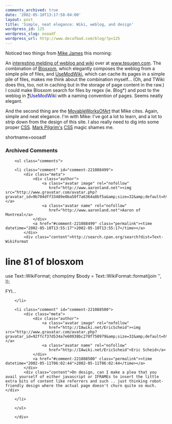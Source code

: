 ```yaml
---
comments_archived: true
date: '2002-05-10T13:17:58-04:00'
layout: post
title: 'Simple, neat elegance: Wiki, weblog, and design'
wordpress_id: 125
wordpress_slug: oooadf
wordpress_url: http://www.decafbad.com/blog/?p=125
---
```

<p>Noticed two things from <a href="http://radio.weblogs.com/0100629/">Mike James</a> this morning:</p>
<p>An <a href="http://radio.weblogs.com/0100629/2002/05/10.html#a117">interesting melding of weblog and wiki</a> over at <a href="http://www.tesugen.com/">www.tesugen.com</a>.  The combination of <a href="http://www.oreillynet.com/~rael/lang/perl/blosxom/">Blosxom</a>, which elegantly composes the weblog from a simple pile of files, and <a href="http://www.usemod.com/cgi-bin/wiki.pl">UseModWiki</a>, which can cache its pages in a simple pile of files, makes me think about the combination myself...  (Oh, and TWiki does this, too, not in caching but in the storage of page content in the raw.)  I could make Blosxom search for files by regex (ie. Blog*) and post to the weblog in <span style='background : #FFFFCE;'><a href="http://www.decafbad.com/twiki/bin/edit/Main/UseModWiki?topicparent=Main.FilterData"><b>?</b></a><font color="#0000FF">UseModWiki</font></span> with a naming convention of pages.  Seems neatly elegant.</p>
<p>And the second thing are the <a href="http://radio.weblogs.com/0100629/2002/05/09.html#a116">MovableWorksOfArt</a> that Mike cites.  Again, simple and neat elegance.  I'm with Mike:  I've got a lot to learn, and a lot to strip down from the design of this site.  I also really need to dig into some proper <a href="http://www.decafbad.com/twiki/bin/view/Main/CSS">CSS</a>.  <a href="http://diveintomark.org/">Mark Pilgrim's</a> <a href="http://www.decafbad.com/twiki/bin/view/Main/CSS">CSS</a> magic shames me.<br />
</p>
<!--more-->
shortname=oooadf

<div id="comments" class="comments archived-comments">
            <h3>Archived Comments</h3>
            
        <ul class="comments">
            
        <li class="comment" id="comment-221088499">
            <div class="meta">
                <div class="author">
                    <a class="avatar image" rel="nofollow" 
                       href="http://www.aaronland.net"><img src="http://www.gravatar.com/avatar.php?gravatar_id=9b704dff33489e0ba50f7a6364a8bf5a&amp;size=32&amp;default=http://mediacdn.disqus.com/1320279820/images/noavatar32.png"/></a>
                    <a class="avatar name" rel="nofollow" 
                       href="http://www.aaronland.net">Aaron of Montreal</a>
                </div>
                <a href="#comment-221088499" class="permalink"><time datetime="2002-05-10T13:55:17">2002-05-10T13:55:17</time></a>
            </div>
            <div class="content">http://search.cpan.org/search?dist=Text-WikiFormat

# line 81 of blosxom

use Text::WikiFormat;
chomp(my $body = Text::WikiFormat::format(join '', ));

FYI...</div>
            
        </li>
    
        <li class="comment" id="comment-221088500">
            <div class="meta">
                <div class="author">
                    <a class="avatar image" rel="nofollow" 
                       href="http://IAwiki.net/EricScheid"><img src="http://www.gravatar.com/avatar.php?gravatar_id=92ffcf37d534a7e60938bc270f750979&amp;size=32&amp;default=http://mediacdn.disqus.com/1320279820/images/noavatar32.png"/></a>
                    <a class="avatar name" rel="nofollow" 
                       href="http://IAwiki.net/EricScheid">Eric Scheid</a>
                </div>
                <a href="#comment-221088500" class="permalink"><time datetime="2002-05-11T06:02:44">2002-05-11T06:02:44</time></a>
            </div>
            <div class="content">On design, can I make a plea that you avail yourself of either javascript or IFRAMEs to insert the little extra bits of content like referrers and such .. just thinking robot-friendly design where the actual page doesn't churn quite so much.</div>
            
        </li>
    
        </ul>
    
        </div>
    